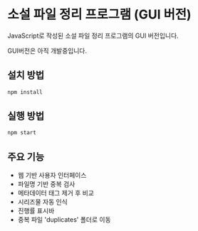 # 소설 파일 정리 프로그램 (GUI 버전)

JavaScript로 작성된 소설 파일 정리 프로그램의 GUI 버전입니다.

GUI버전은 아직 개발중입니다.

## 설치 방법

```bash
npm install
```

## 실행 방법

```bash
npm start
```

## 주요 기능

- 웹 기반 사용자 인터페이스
- 파일명 기반 중복 검사
- 메타데이터 태그 제거 후 비교
- 시리즈물 자동 인식
- 진행률 표시바
- 중복 파일 'duplicates' 폴더로 이동 